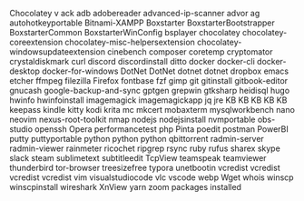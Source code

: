 Chocolatey v
ack 
adb 
adobereader 
advanced-ip-scanner 
advor 
ag 
autohotkeyportable 
Bitnami-XAMPP 
Boxstarter 
BoxstarterBootstrapper 
BoxstarterCommon 
BoxstarterWinConfig 
bsplayer 
chocolatey 
chocolatey-coreextension 
chocolatey-misc-helpersextension 
chocolatey-windowsupdateextension 
cinebench 
composer 
coretemp 
cryptomator 
crystaldiskmark 
curl 
discord 
discordinstall 
ditto 
docker 
docker-cli 
docker-desktop 
docker-for-windows 
DotNet 
DotNet 
dotnet 
dotnet 
dropbox 
emacs 
etcher 
ffmpeg 
filezilla 
Firefox 
fontbase 
fzf 
gimp 
git 
gitinstall 
gitbook-editor 
gnucash 
google-backup-and-sync 
gptgen 
grepwin 
gtksharp 
heidisql 
hugo 
hwinfo 
hwinfoinstall 
imagemagick 
imagemagickapp 
jq 
jre 
KB 
KB 
KB 
KB 
KB 
keepass 
kindle 
kitty 
kodi 
krita 
mc 
mkcert 
mobaxterm 
mysqlworkbench 
nano 
neovim 
nexus-root-toolkit 
nmap 
nodejs 
nodejsinstall 
nvmportable 
obs-studio 
openssh 
Opera 
performancetest 
php 
Pinta 
poedit 
postman 
PowerBI 
putty 
puttyportable 
python 
python 
python 
qbittorrent 
radmin-server 
radmin-viewer 
rainmeter 
ricochet 
ripgrep 
rsync 
ruby 
rufus 
sharex 
skype 
slack 
steam 
sublimetext 
subtitleedit 
TcpView 
teamspeak 
teamviewer 
thunderbird 
tor-browser 
treesizefree 
typora 
unetbootin 
vcredist 
vcredist 
vcredist 
vcredist 
vim 
visualstudiocode 
vlc 
vscode 
webp 
Wget 
whois 
winscp 
winscpinstall 
wireshark 
XnView 
yarn 
zoom 
 packages installed
